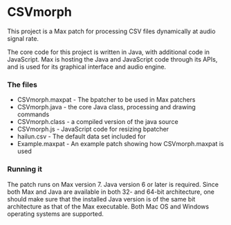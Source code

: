# CSVmorph

This project is a Max patch for processing CSV files dynamically at audio signal rate.

The core code for this project is written in Java, with additional code in JavaScript. Max is hosting the Java and JavaScript code through its APIs, and is used for its graphical interface and audio engine.

### The files

* CSVmorph.maxpat - The bpatcher to be used in Max patchers
* CSVmorph.java   - the core Java class, processing and drawing commands
* CSVmorph.class  - a compiled version of the java source
* CSVmorph.js     - JavaScript code for resizing bpatcher
* hailun.csv      - The default data set included for
* Example.maxpat  - An example patch showing how CSVmorph.maxpat is used


### Running it
The patch runs on Max version 7. Java version 6 or later is required. Since both Max and Java are available in both 32- and 64-bit architecture, one should make sure that the installed Java version is of the same bit architecture as that of the Max executable. Both Mac OS and Windows operating systems are supported.

